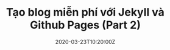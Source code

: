 ---
title: Tạo blog miễn phí với Jekyll và Github Pages (Part 2)
layout: post
date: 2020-03-23T10:20:00Z
description: Cách sử dụng spacing hiệu quả
---